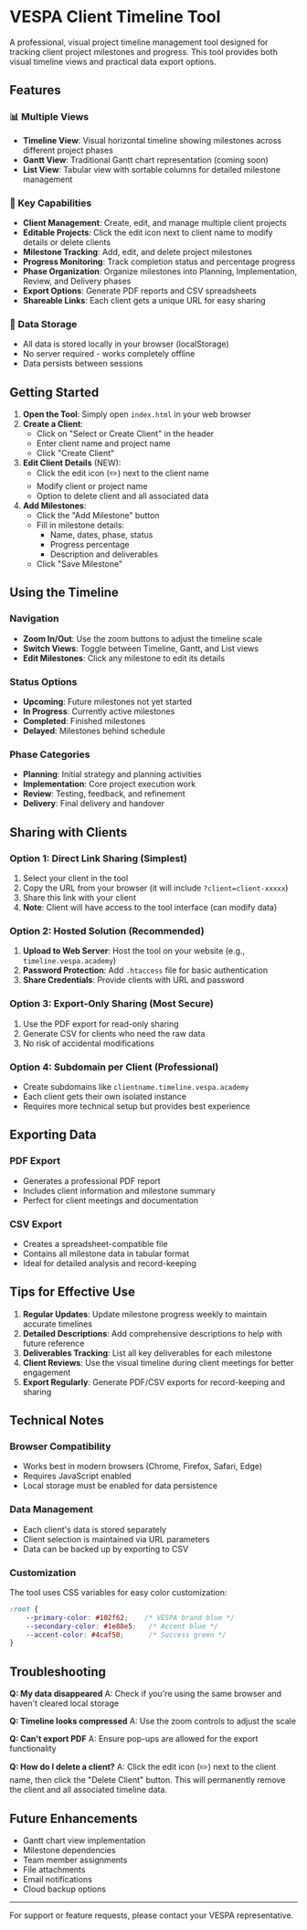# VESPA Client Timeline Tool

A professional, visual project timeline management tool designed for tracking client project milestones and progress. This tool provides both visual timeline views and practical data export options.

## Features

### 📊 Multiple Views
- **Timeline View**: Visual horizontal timeline showing milestones across different project phases
- **Gantt View**: Traditional Gantt chart representation (coming soon)
- **List View**: Tabular view with sortable columns for detailed milestone management

### 🎯 Key Capabilities
- **Client Management**: Create, edit, and manage multiple client projects
- **Editable Projects**: Click the edit icon next to client name to modify details or delete clients
- **Milestone Tracking**: Add, edit, and delete project milestones
- **Progress Monitoring**: Track completion status and percentage progress
- **Phase Organization**: Organize milestones into Planning, Implementation, Review, and Delivery phases
- **Export Options**: Generate PDF reports and CSV spreadsheets
- **Shareable Links**: Each client gets a unique URL for easy sharing

### 💾 Data Storage
- All data is stored locally in your browser (localStorage)
- No server required - works completely offline
- Data persists between sessions

## Getting Started

1. **Open the Tool**: Simply open `index.html` in your web browser
2. **Create a Client**: 
   - Click on "Select or Create Client" in the header
   - Enter client name and project name
   - Click "Create Client"
3. **Edit Client Details** (NEW):
   - Click the edit icon (✏️) next to the client name
   - Modify client or project name
   - Option to delete client and all associated data
4. **Add Milestones**:
   - Click the "Add Milestone" button
   - Fill in milestone details:
     - Name, dates, phase, status
     - Progress percentage
     - Description and deliverables
   - Click "Save Milestone"

## Using the Timeline

### Navigation
- **Zoom In/Out**: Use the zoom buttons to adjust the timeline scale
- **Switch Views**: Toggle between Timeline, Gantt, and List views
- **Edit Milestones**: Click any milestone to edit its details

### Status Options
- **Upcoming**: Future milestones not yet started
- **In Progress**: Currently active milestones
- **Completed**: Finished milestones
- **Delayed**: Milestones behind schedule

### Phase Categories
- **Planning**: Initial strategy and planning activities
- **Implementation**: Core project execution work
- **Review**: Testing, feedback, and refinement
- **Delivery**: Final delivery and handover

## Sharing with Clients

### Option 1: Direct Link Sharing (Simplest)
1. Select your client in the tool
2. Copy the URL from your browser (it will include `?client=client-xxxxx`)
3. Share this link with your client
4. **Note**: Client will have access to the tool interface (can modify data)

### Option 2: Hosted Solution (Recommended)
1. **Upload to Web Server**: Host the tool on your website (e.g., `timeline.vespa.academy`)
2. **Password Protection**: Add `.htaccess` file for basic authentication
3. **Share Credentials**: Provide clients with URL and password

### Option 3: Export-Only Sharing (Most Secure)
1. Use the PDF export for read-only sharing
2. Generate CSV for clients who need the raw data
3. No risk of accidental modifications

### Option 4: Subdomain per Client (Professional)
- Create subdomains like `clientname.timeline.vespa.academy`
- Each client gets their own isolated instance
- Requires more technical setup but provides best experience

## Exporting Data

### PDF Export
- Generates a professional PDF report
- Includes client information and milestone summary
- Perfect for client meetings and documentation

### CSV Export
- Creates a spreadsheet-compatible file
- Contains all milestone data in tabular format
- Ideal for detailed analysis and record-keeping

## Tips for Effective Use

1. **Regular Updates**: Update milestone progress weekly to maintain accurate timelines
2. **Detailed Descriptions**: Add comprehensive descriptions to help with future reference
3. **Deliverables Tracking**: List all key deliverables for each milestone
4. **Client Reviews**: Use the visual timeline during client meetings for better engagement
5. **Export Regularly**: Generate PDF/CSV exports for record-keeping and sharing

## Technical Notes

### Browser Compatibility
- Works best in modern browsers (Chrome, Firefox, Safari, Edge)
- Requires JavaScript enabled
- Local storage must be enabled for data persistence

### Data Management
- Each client's data is stored separately
- Client selection is maintained via URL parameters
- Data can be backed up by exporting to CSV

### Customization
The tool uses CSS variables for easy color customization:
```css
:root {
    --primary-color: #102f62;    /* VESPA brand blue */
    --secondary-color: #1e88e5;   /* Accent blue */
    --accent-color: #4caf50;      /* Success green */
}
```

## Troubleshooting

**Q: My data disappeared**
A: Check if you're using the same browser and haven't cleared local storage

**Q: Timeline looks compressed**
A: Use the zoom controls to adjust the scale

**Q: Can't export PDF**
A: Ensure pop-ups are allowed for the export functionality

**Q: How do I delete a client?**
A: Click the edit icon (✏️) next to the client name, then click the "Delete Client" button. This will permanently remove the client and all associated timeline data.

## Future Enhancements

- Gantt chart view implementation
- Milestone dependencies
- Team member assignments
- File attachments
- Email notifications
- Cloud backup options

---

For support or feature requests, please contact your VESPA representative. 
